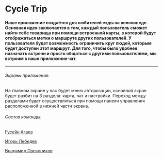 # Cycle Trip
#### Наше приложение создаётся для любителей езды на велосипеде. Основная идея заключается в том, каждый пользователь сможет найти себе товарища при помощи встроенной карты, в которой будут отображаться метки о маршруте других пользователей. У пользователя будет возможность ограничить круг людей, которым будет доступен этот маршрут. Для того, чтобы было удобнее назначать встречи и просто общаться с другими пользователями, мы встроим в наше приложение чат.
***
###### Экраны приложения:
На главном экране у нас будет меню авторизации, основной экран будет разбит на 3 раздела: карта, чат и настройки. Переход между разделами будет осуществляться при помощи панели управления расположенной в нижней части экрана.

###### Состав команды:
[Гусейн Агаев](https://vk.com/huseyn20)

[Игорь Лебедев](https://vk.com/sidorpirogov)

[Владимир Овсянников](https://vk.com/vovant_t)
